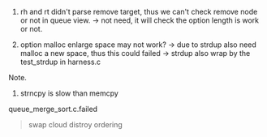 1. rh and rt didn't parse remove target, thus we can't check remove node or not in queue view.
-> not need, it will check the option length is work or not.

2. option malloc enlarge space may not work?
-> due to strdup also need malloc a new space, thus this could failed
-> strdup also wrap by the test_strdup in harness.c

Note. 
1. strncpy is slow than memcpy

queue_merge_sort.c.failed
> swap cloud distroy ordering